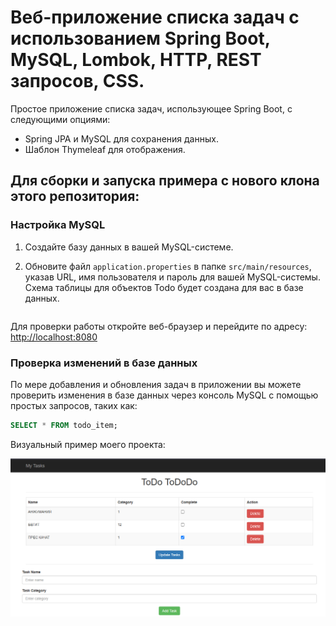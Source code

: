 # Веб-приложение списка задач с использованием Spring Boot, MySQL, Lombok, HTTP, REST запросов, CSS.

Простое приложение списка задач, использующее Spring Boot, с следующими опциями:

- Spring JPA и MySQL для сохранения данных.
- Шаблон Thymeleaf для отображения.

## Для сборки и запуска примера с нового клона этого репозитория:

### Настройка MySQL

1. Создайте базу данных в вашей MySQL-системе.
2. Обновите файл `application.properties` в папке `src/main/resources`, указав URL, имя пользователя и пароль для вашей MySQL-системы. Схема таблицы для объектов Todo будет создана для вас в базе данных.


   ```
Для проверки работы откройте веб-браузер и перейдите по адресу: [http://localhost:8080](http://localhost:8080)

### Проверка изменений в базе данных

По мере добавления и обновления задач в приложении вы можете проверить изменения в базе данных через консоль MySQL с помощью простых запросов, таких как:

```sql
SELECT * FROM todo_item;
```


Визуальный пример моего проекта:

![Пример проекта](src/main/resources/Image.png)
